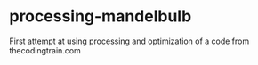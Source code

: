 # processing-mandelbulb
First attempt at using processing and optimization of a code from thecodingtrain.com
